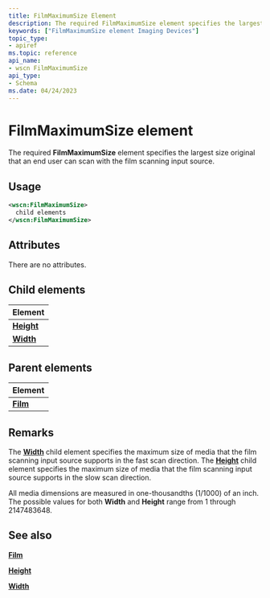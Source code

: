 ```yaml
---
title: FilmMaximumSize Element
description: The required FilmMaximumSize element specifies the largest size original that an end user can scan with the film scanning input source.
keywords: ["FilmMaximumSize element Imaging Devices"]
topic_type:
- apiref
ms.topic: reference
api_name:
- wscn FilmMaximumSize
api_type:
- Schema
ms.date: 04/24/2023
---
```


# FilmMaximumSize element

The required **FilmMaximumSize** element specifies the largest size original that an end user can scan with the film scanning input source.

## Usage

```xml
<wscn:FilmMaximumSize>
  child elements
</wscn:FilmMaximumSize>
```

## Attributes

There are no attributes.

## Child elements

| Element |
|--|
| [**Height**](height.md) |
| [**Width**](width.md) |

## Parent elements

| Element |
|--|
| [**Film**](film.md) |

## Remarks

The [**Width**](width.md) child element specifies the maximum size of media that the film scanning input source supports in the fast scan direction. The [**Height**](height.md) child element specifies the maximum size of media that the film scanning input source supports in the slow scan direction.

All media dimensions are measured in one-thousandths (1/1000) of an inch. The possible values for both **Width** and **Height** range from 1 through 2147483648.

## See also

[**Film**](film.md)

[**Height**](height.md)

[**Width**](width.md)
